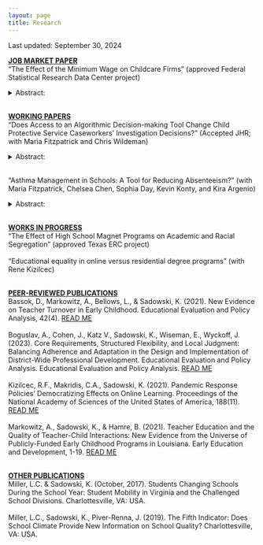 ```yaml
---
layout: page
title: Research
---
```


Last updated: September 30, 2024

<ins>**JOB MARKET PAPER**</ins> <br>
“The Effect of the Minimum Wage on Childcare Firms” (approved Federal Statistical Research Data Center project) <br>

<details>
<summary> Abstract: </summary>

Childcare is essential for working families, yet it remains increasingly unaffordable and inaccessible for parents and offers poverty-level wages to many employees. While research suggests minimum wage policies may improve the welfare of low-wage workers, there is also evidence they may increase firm exits, especially among smaller, low-profit firms, which could reduce access and harm consumer well-being (Brown & Herbst, 2023; Dube et al., 2016; Luca & Luca, 2019). This study examines this potential trade-off in the context of the childcare industry, where strict staffing regulations may result in different minimum wage policy effects than in previously studied industries. Using variation stemming from state-level minimum wage increases between 1995 and 2019, I implement a border-discontinuity design to measure the potential impact on the stocks, flows, and composition of childcare establishments. I find that while aggregate establishment stocks remained stable, establishment-level turnover increased and employment decreased. Despite this, county-level employment stayed constant. I reconcile these findings by showing minimum wage increases led to compositional changes as larger establishments in the waged sector were more likely to enter and less likely to exit than smaller firms. Finally, I show the minimum wage may negatively affect the self-employed sector resulting in fewer owners with advanced degrees and more with only high school education. My findings suggest minimum wage increases change the composition of firms in the waged and self-employed sectors which could impact quality and access.
</details> <br>

<ins>**WORKING PAPERS**</ins> <br>
“Does Access to an Algorithmic Decision-making Tool Change Child Protective Service Caseworkers’ Investigation Decisions?” (Accepted JHR; with Maria Fitzpatrick and Chris Wildeman)<br>

<details>
<summary> Abstract: </summary>

Over 40% of children experience maltreatment before adulthood, leading to negative outcomes and social costs. Child protection processes are complicated, biased, and prone to reporting errors, in part because the system is overloaded and underfunded. These factors suggest that algorithmic decision-making tools could improve efficiency of decision-making and outcomes in child welfare by supporting human decisions. In a randomized trial, we found that these tools can make investigation decisions more efficient without significantly affecting child outcomes, though COVID-related disruptions limited outcome analysis. The efficiency gains in the process could free up valuable time for staff to work directly with families.  </details> <br>

“Asthma Management in Schools: A Tool for Reducing Absenteeism?” (with Maria Fitzpatrick, Chelsea Chen, Sophia Day, Kevin Konty, and Kira Argenio)<br>

<details>
<summary> Abstract: </summary>

Asthma is one of the most common chronic diseases among children, afflicting around 10 percent of school-aged children in the U.S. and responsible for a significant portion of days children are absent from school. Since school attendance has been linked to graduation rates and other measures of school success, limiting absences could improve children’s long-run outcomes. In this study, we examine a program in which asthma case managers are assigned to NYC schools to support better management of the disease by working with students and their families. We use novel data on health and education outcomes for all public-school children and a triple-differences identification strategy motivated by the rollout of the program across schools over time, as well as by the fact that children with asthma were targeted for support. We find that the program greatly increased the probability children with asthma had a prescription for asthma, greatly improved asthma management within the school setting and decreased student absenteeism among children who ever had asthma by 7 percent. </details> <br>

<ins>**WORKS IN PROGRESS**</ins><br>
“The Effect of High School Magnet Programs on Academic and Racial Segregation” (approved Texas ERC project)<br><br>
“Educational equality in online versus residential degree programs” (with Rene Kizilcec)<br><br>

<ins>**PEER-REVIEWED PUBLICATIONS**</ins><br>
Bassok, D., Markowitz, A., Bellows, L., & Sadowski, K. (2021). New Evidence on Teacher Turnover 
in Early Childhood. Educational Evaluation and Policy Analysis, 42(4). [READ ME](https://eric.ed.gov/?id=EJ1284447) <br><br>
Boguslav, A., Cohen, J., Katz V., Sadowski, K., Wiseman, E., Wyckoff, J. (2023). Core Requirements, Structured 
Flexibility, and Local Judgment: Balancing Adherence and Adaptation in the Design and Implementation of 
District-Wide Professional Development. Educational Evaluation and Policy Analysis. Educational Evaluation and Policy Analysis. [READ ME](https://journals.sagepub.com/doi/abs/10.3102/01623737231210285)<br><br>
Kizilcec, R.F., Makridis, C.A., Sadowski, K. (2021). Pandemic Response Policies’ Democratizing Effects on 
Online Learning. Proceedings of the National Academy of Sciences of the United States of America, 188(11). [READ ME](https://pubmed.ncbi.nlm.nih.gov/33707215/)<br><br>
Markowitz, A., Sadowski, K., & Hamre, B. (2021). Teacher Education and the Quality of Teacher-Child 
Interactions: New Evidence from the Universe of Publicly-Funded Early Childhood Programs in Louisiana. 
Early Education and Development, 1-19. [READ ME](https://www.tandfonline.com/doi/abs/10.1080/10409289.2021.1888036) <br><br>

<ins>**OTHER PUBLICATIONS**</ins><br>
Miller, L.C. & Sadowski, K. (October, 2017). Students Changing Schools During the School Year: Student Mobility in Virginia and the Challenged School Divisions. Charlottesville, VA: USA. <br><br>
Miller, L.C., Sadowski, K., Piver-Renna, J. (2019). The Fifth Indicator: Does School Climate Provide New Information on School Quality? Charlottesville, VA: USA.  <br><br>
